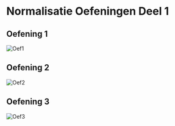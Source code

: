 # Normalisatie Oefeningen Deel 1
## Oefening 1
![Oef1](./afb/normalisatie/deel1_1.png)
## Oefening 2
![Oef2](./afb/normalisatie/deel1_2.png)
## Oefening 3
![Oef3](./afb/normalisatie/deel1_3.png)